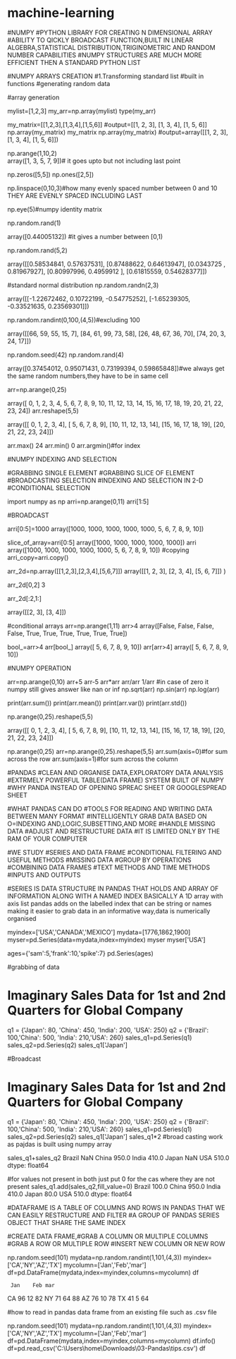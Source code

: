 # machine-learning

#NUMPY
#PYTHON LIBRARY FOR CREATING N DIMENSIONAL ARRAY
#ABILITY TO QICKLY BROADCAST FUNCTION,BUILT IN LINEAR ALGEBRA,STATISTICAL DISTRIBUTION,TRIGINOMETRIC AND RANDOM NUMBER CAPABILITIES
#NUMPY STRUCTURES ARE MUCH MORE EFFICIENT THEN A STANDARD PYTHON LIST


#NUMPY ARRAYS CREATION
#1.Transforming standard list
#built in functions
#generating random data






#array generation

mylist=[1,2,3]
my_arr=np.array(mylist)
type(my_arr)

my_matrix=[[1,2,3],[1,3,4],[1,5,6]]
#output=[[1, 2, 3], [1, 3, 4], [1, 5, 6]]
np.array(my_matrix)
my_matrix
np.array(my_matrix)
#output=array([[1, 2, 3],
       [1, 3, 4],
       [1, 5, 6]])
       
       
 np.arange(1,10,2)      
array([1, 3, 5, 7, 9])# it goes upto but not including last point


np.zeros([5,5])
np.ones([2,5])

np.linspace(0,10,3)#how many evenly spaced number  between 0 and 10 THEY ARE EVENLY SPACED INCLUDING LAST



np.eye(5)#numpy identity matrix

np.random.rand(1)

array([0.44005132]) #it gives a number between [0,1)



np.random.rand(5,2)

array([[0.58534841, 0.57637531],
       [0.87488622, 0.64613947],
       [0.0343725 , 0.81967927],
       [0.80997996, 0.4959912 ],
       [0.61815559, 0.54628377]])


#standard normal distribution
np.random.randn(2,3)

array([[-1.22672462,  0.10722199, -0.54775252],
       [-1.65239305, -0.33521635,  0.23569301]])
       
np.random.randint(0,100,(4,5))#excluding 100


array([[66, 59, 55, 15,  7],
       [84, 61, 99, 73, 58],
       [26, 48, 67, 36, 70],
       [74, 20,  3, 24, 17]])
       
       
np.random.seed(42)
np.random.rand(4)

array([0.37454012, 0.95071431, 0.73199394, 0.59865848])#we always get the same random numbers,they have to be in same cell



arr=np.arange(0,25)

array([ 0,  1,  2,  3,  4,  5,  6,  7,  8,  9, 10, 11, 12, 13, 14, 15, 16,
       17, 18, 19, 20, 21, 22, 23, 24])
arr.reshape(5,5)

array([[ 0,  1,  2,  3,  4],
       [ 5,  6,  7,  8,  9],
       [10, 11, 12, 13, 14],
       [15, 16, 17, 18, 19],
       [20, 21, 22, 23, 24]])
       
       
arr.max()
24
arr.min()
0
arr.argmin()#for index




#NUMPY INDEXING AND SELECTION


#GRABBING SINGLE ELEMENT
#GRABBING SLICE OF ELEMENT
#BROADCASTING SELECTION
#INDEXING AND SELECTION IN 2-D
#CONDITIONAL SELECTION



import numpy as np
arri=np.arange(0,11)
arri[1:5]



#BROADCAST

arri[0:5]=1000
array([1000, 1000, 1000, 1000, 1000,    5,    6,    7,    8,    9,   10])

slice_of_array=arri[0:5]
array([1000, 1000, 1000, 1000, 1000])
arri
array([1000, 1000, 1000, 1000, 1000,    5,    6,    7,    8,    9,   10])
#copying
arri_copy=arri.copy()



arr_2d=np.array([[1,2,3],[2,3,4],[5,6,7]])
array([[1, 2, 3],
       [2, 3, 4],
       [5, 6, 7]])
)

arr_2d[0,2]
3

arr_2d[:2,1:]

array([[2, 3],
       [3, 4]])
      
      
      
#conditional arrays 
arr=np.arange(1,11)
arr>4
array([False, False, False, False,  True,  True,  True,  True,  True,
        True])
        
bool_=arr>4
arr[bool_]
array([ 5,  6,  7,  8,  9, 10])
arr[arr>4]
array([ 5,  6,  7,  8,  9, 10])
       
       
#NUMPY OPERATION

arr=np.arange(0,10)
arr+5
arr-5
arr*arr
arr/arr
1/arr #in case of zero it numpy still gives answer like nan or inf
np.sqrt(arr)
np.sin(arr)
np.log(arr)

print(arr.sum())
print(arr.mean())
print(arr.var())
print(arr.std())



np.arange(0,25).reshape(5,5)

array([[ 0,  1,  2,  3,  4],
       [ 5,  6,  7,  8,  9],
       [10, 11, 12, 13, 14],
       [15, 16, 17, 18, 19],
       [20, 21, 22, 23, 24]])


np.arange(0,25)
arr=np.arange(0,25).reshape(5,5)
arr.sum(axis=0)#for sum across the row
arr.sum(axis=1)#for sum across the column




#PANDAS
#CLEAN AND ORGANISE DATA,EXPLORATORY DATA ANALYSIS 
#EXTRMELY POWERFUL TABLE(DATA FRAME) SYSTEM BUILT OF NUMPY
#WHY PANDA INSTEAD OF OPENING SPREAC SHEET OR GOOGLESPREAD SHEET

#WHAT PANDAS CAN DO
#TOOLS FOR READING AND WRITING DATA  BETWEEN MANY FORMAT
#INTELLIGENTLY GRAB DATA BASED ON O=INDEXING AND,LOGIC,SUBSETTING,AND MORE
#HANDLE MISSING DATA
#ADJUST AND RESTRUCTURE DATA
#IT IS LIMITED ONLY BY THE RAM OF YOUR COMPUTER


#WE STUDY
#SERIES AND DATA FRAME
#CONDITIONAL FILTERING AND USEFUL METHODS
#MISSING DATA
#GROUP BY OPERATIONS
#COMBINING DATA FRAMES
#TEXT METHODS AND TIME METHODS
#INPUTS AND OUTPUTS




#SERIES IS DATA STRUCTURE IN PANDAS  THAT HOLDS AND ARRAY OF INFORMATION ALONG WITH A NAMED INDEX
BASICALLY A 1D array with axis list
pandas adds on the labelled index that can be string or names making it easier to grab data in an informative way,data is numerically organised


myindex=['USA','CANADA','MEXICO']
mydata=[1776,1862,1900]
myser=pd.Series(data=mydata,index=myindex)
myser
myser['USA']

ages={'sam':5,'frank':10,'spike':7}
pd.Series(ages)



#grabbing of data

# Imaginary Sales Data for 1st and 2nd Quarters for Global Company
q1 = {'Japan': 80, 'China': 450, 'India': 200, 'USA': 250}
q2 = {'Brazil': 100,'China': 500, 'India': 210,'USA': 260}
sales_q1=pd.Series(q1)
sales_q2=pd.Series(q2)
sales_q1['Japan']

#Broadcast

# Imaginary Sales Data for 1st and 2nd Quarters for Global Company
q1 = {'Japan': 80, 'China': 450, 'India': 200, 'USA': 250}
q2 = {'Brazil': 100,'China': 500, 'India': 210,'USA': 260}
sales_q1=pd.Series(q1)
sales_q2=pd.Series(q2)
sales_q1['Japan']
sales_q1*2  #broad casting work as pajdas is built using numpy array


sales_q1+sales_q2
Brazil      NaN
China     950.0
India     410.0
Japan       NaN
USA       510.0
dtype: float64



#for values not present in both just put 0 for the cas where they are not present
sales_q1.add(sales_q2,fill_value=0)
Brazil    100.0
China     950.0
India     410.0
Japan      80.0
USA       510.0
dtype: float64

#DATAFRAME IS A TABLE OF COLUMNS AND ROWS IN PANDAS THAT WE CAN EASILY RESTRUCTURE AND FILTER
#A GROUP OF PANDAS SERIES OBJECT THAT SHARE THE SAME INDEX

#CREATE DATA FRAME,#GRAB A COLUMN OR MULTIPLE COLUMNS
#GRAB A ROW OR MULTIPLE ROW
#INSERT NEW COLUMN OR NEW ROW

np.random.seed(101)
mydata=np.random.randint(1,101,(4,3))
myindex=['CA','NY','AZ','TX']
mycolumn=['Jan','Feb','mar']
df=pd.DataFrame(mydata,index=myindex,columns=mycolumn)
df

     Jan	Feb	mar
CA	96	12	82
NY	71	64	88
AZ	76	10	78
TX	41	5	64


#how to read in pandas data frame from an existing file such as .csv file

np.random.seed(101)
mydata=np.random.randint(1,101,(4,3))
myindex=['CA','NY','AZ','TX']
mycolumn=['Jan','Feb','mar']
df=pd.DataFrame(mydata,index=myindex,columns=mycolumn)
df.info()
df=pd.read_csv('C:\\Users\\home\\Downloads\\03-Pandas\\tips.csv')
df
